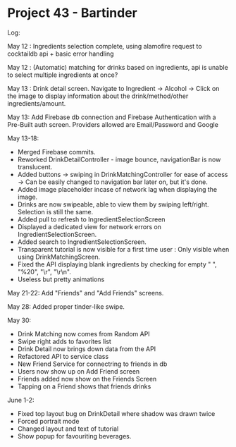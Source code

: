 # Project 43 - Bartinder 

Log:


May 12 : Ingredients selection complete, using alamofire request to cocktaildb api + basic error handling

May 12 : (Automatic) matching for drinks based on ingredients, api is unable to select multiple ingredients at once?

May 13 : Drink detail screen. Navigate to Ingredient -> Alcohol -> Click on the image to display information about the drink/method/other ingredients/amount.

May 13: Add Firebase db connection and Firebase Authentication with a Pre-Built auth screen. Providers allowed are Email/Password and Google

May 13-18: 
  - Merged Firebase commits.
  - Reworked DrinkDetailController - image bounce, navigationBar is now translucent.
  - Added buttons -> swiping in DrinkMatchingController for ease of access -> Can be easily changed to navigation bar later on, but it's done.
  - Added image placeholder incase of network lag when displaying the image.
  - Drinks are now swipeable, able to view them by swiping left/right. Selection is still the same.
  - Added pull to refresh to IngredientSelectionScreen
  - Displayed a dedicated view for network errors on IngredientSelectionScreen.
  - Added search to IngredientSelectionScreen.
  - Transparent tutorial is now visible for a first time user : Only visible when using DrinkMatchingScreen.
  - Fixed the API displaying blank ingredients by checking for empty " ", "%20", "\r", "\r\n".
  - Useless but pretty animations
  
  May 21-22: Add "Friends" and "Add Friends" screens.
  
  
  May 28: Added proper tinder-like swipe. 

May 30:
- Drink Matching now comes from Random API
- Swipe right adds to favorites list
- Drink Detail now brings down data from the API
- Refactored API to service class
- New Friend Service for connectring to friends in db
- Users now show up on Add Friend screen
- Friends added now show on the Friends Screen
- Tapping on a Friend shows that friends drinks


June 1-2:
- Fixed top layout bug on DrinkDetail where shadow was drawn twice
- Forced portrait mode
- Changed layout and text of tutorial
- Show popup for favouriting beverages.

